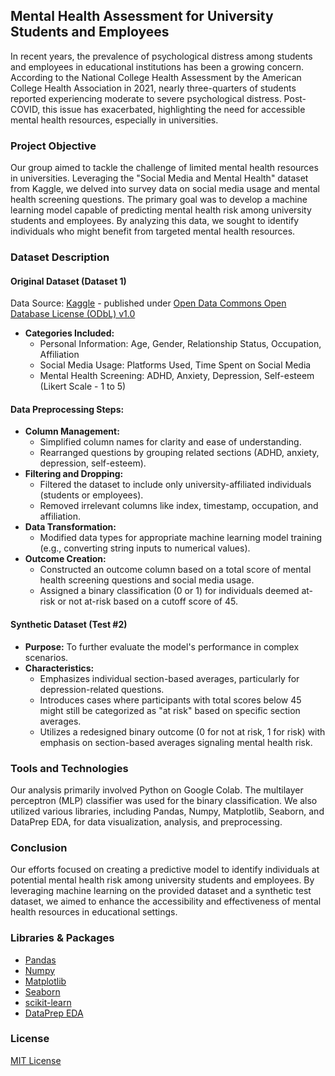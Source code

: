 ## Mental Health Assessment for University Students and Employees

In recent years, the prevalence of psychological distress among students and employees in educational institutions has been a growing concern. According to the National College Health Assessment by the American College Health Association in 2021, nearly three-quarters of students reported experiencing moderate to severe psychological distress. Post-COVID, this issue has exacerbated, highlighting the need for accessible mental health resources, especially in universities.

### Project Objective
Our group aimed to tackle the challenge of limited mental health resources in universities. Leveraging the "Social Media and Mental Health" dataset from Kaggle, we delved into survey data on social media usage and mental health screening questions. The primary goal was to develop a machine learning model capable of predicting mental health risk among university students and employees. By analyzing this data, we sought to identify individuals who might benefit from targeted mental health resources.

### Dataset Description
#### Original Dataset (Dataset 1)
Data Source: [Kaggle](https://www.kaggle.com/datasets/souvikahmed071/social-media-and-mental-health) - published under [Open Data Commons Open Database License (ODbL) v1.0](https://opendatacommons.org/licenses/odbl/1-0/)
- **Categories Included:**
  - Personal Information: Age, Gender, Relationship Status, Occupation, Affiliation
  - Social Media Usage: Platforms Used, Time Spent on Social Media
  - Mental Health Screening: ADHD, Anxiety, Depression, Self-esteem (Likert Scale - 1 to 5)
  
#### Data Preprocessing Steps:
- **Column Management:**
  - Simplified column names for clarity and ease of understanding.
  - Rearranged questions by grouping related sections (ADHD, anxiety, depression, self-esteem).
- **Filtering and Dropping:**
  - Filtered the dataset to include only university-affiliated individuals (students or employees).
  - Removed irrelevant columns like index, timestamp, occupation, and affiliation.
- **Data Transformation:**
  - Modified data types for appropriate machine learning model training (e.g., converting string inputs to numerical values).
- **Outcome Creation:**
  - Constructed an outcome column based on a total score of mental health screening questions and social media usage.
  - Assigned a binary classification (0 or 1) for individuals deemed at-risk or not at-risk based on a cutoff score of 45.

#### Synthetic Dataset (Test #2)
- **Purpose:** To further evaluate the model's performance in complex scenarios.
- **Characteristics:**
  - Emphasizes individual section-based averages, particularly for depression-related questions.
  - Introduces cases where participants with total scores below 45 might still be categorized as "at risk" based on specific section averages.
  - Utilizes a redesigned binary outcome (0 for not at risk, 1 for risk) with emphasis on section-based averages signaling mental health risk.

### Tools and Technologies
Our analysis primarily involved Python on Google Colab. The multilayer perceptron (MLP) classifier was used for the binary classification. We also utilized various libraries, including Pandas, Numpy, Matplotlib, Seaborn, and DataPrep EDA, for data visualization, analysis, and preprocessing.

### Conclusion
Our efforts focused on creating a predictive model to identify individuals at potential mental health risk among university students and employees. By leveraging machine learning on the provided dataset and a synthetic test dataset, we aimed to enhance the accessibility and effectiveness of mental health resources in educational settings.

### Libraries & Packages
- [Pandas](https://pandas.pydata.org/docs/reference/index.html)
- [Numpy](https://numpy.org/doc/)
- [Matplotlib](https://matplotlib.org/stable/index.html)
- [Seaborn](https://github.com/mwaskom/seaborn)
- [scikit-learn](https://github.com/mwaskom/seaborn)
- [DataPrep EDA](https://docs.dataprep.ai/user_guide/eda/introduction.html)

### License
[MIT License](https://opensource.org/license/mit/)
